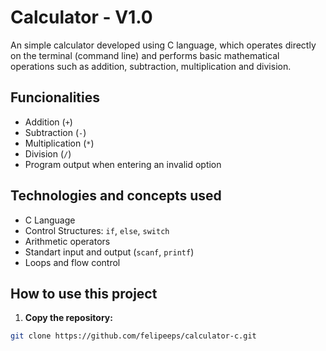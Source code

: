 # Calculator - V1.0

An simple calculator developed using C language, which operates directly on the terminal (command line) and performs basic mathematical operations such as addition, subtraction, multiplication and division.

## Funcionalities

- Addition (`+`)
- Subtraction (`-`)
- Multiplication (`*`)
- Division (`/`)
- Program output when entering an invalid option 

## Technologies and concepts used

- C Language
- Control Structures: `if`, `else`, `switch`
- Arithmetic operators
- Standart input and output (`scanf`, `printf`)
- Loops and flow control

## How to use this project

1. **Copy the repository:**
```bash
git clone https://github.com/felipeeps/calculator-c.git
